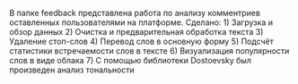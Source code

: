 
В папке feedback представлена работа по анализу комментриев оставленных пользователями на платформе. 
Сделано:
      1) Загрузка и обзор данных
      2) Очистка и предварительная обработка текста
      3) Удаление стоп-слов
      4) Перевод слов в основную форму
      5) Подсчёт статистики встречаемости слов в тексте
      6) Визуализация популярности слов в виде облака
      7) С помощью библиотеки Dostoevsky был произведен анализ тональности


